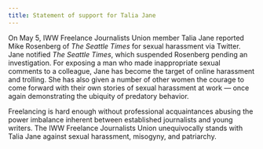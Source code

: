 ```yaml
---
title: Statement of support for Talia Jane
---
```

On May 5, IWW Freelance Journalists Union member Talia Jane reported Mike Rosenberg of *The Seattle Times* for sexual harassment via Twitter. Jane notified *The Seattle Times*, which suspended Rosenberg pending an investigation. For exposing a man who made inappropriate sexual comments to a colleague, Jane has become the target of online harassment and trolling. She has also given a number of other women the courage to come forward with their own stories of sexual harassment at work — once again demonstrating the ubiquity of predatory behavior.

Freelancing is hard enough without professional acquaintances abusing the power imbalance inherent between established journalists and young writers. The IWW Freelance Journalists Union unequivocally stands with Talia Jane against sexual harassment, misogyny, and patriarchy.
